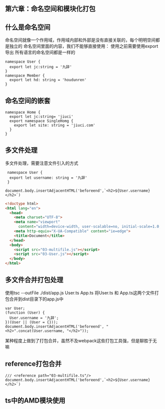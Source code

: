 ## 第六章：命名空间和模块化打包
## 什么是命名空间
 命名空间就像一个作用域，作用域内部和外部是没有直接关联的，每个明明空间都是独立的
命名空间里面的内容，我们不能够直接使用： 使用之前需要使用export导出
所有语言的命名空间都是一样的
```tsx
namespace User {
  export let jc:string = '九辞'
}
namespace Member {
  export let hd: string = 'houdunren'
}
```
## 命名空间的嵌套
```tsx
namespace Home {
  export let jc:string= 'jiuci'
  export namespace SingleHomg {
    export let site: string = 'jiuci.com'
  }
}

```
## 多文件处理
多文件处理，需要注意文件引入的方式
```tsx
 namespace User {
  export let username: string = '九辞'
 }

```
```tsx
document.body.insertAdjacentHTML('beforeend',`<h2>${User.username}</h2>`)

```
```html
<!doctype html>
<html lang="en">
  <head>
    <meta charset="UTF-8">
    <meta name="viewport"
      content="width=device-width, user-scalable=no, initial-scale=1.0, maximum-scale=1.0, minimum-scale=1.0">
    <meta http-equiv="X-UA-Compatible" content="ie=edge">
    <title>Document</title>
  </head>
  <body>
    <script src="03-multifile.js"></script>
    <script src="03-User.js"></script>
  </body>
</html>

```
## 多文件合并打包处理
使用tsc --outFile ./dist/app.js User.ts App.ts 
将User.ts 和 App.ts这两个文件打包合并到dist目录下的app.js中
```tsx
var User;
(function (User) {
  User.username = '九辞';
})(User || (User = {}));
document.body.insertAdjacentHTML('beforeend', "<h2>".concat(User.username, "</h2>"));
```
某种程度上做到了打包合并，虽然不及webpack这些打包工具强，但是聊胜于无嘛
## reference打包合并
```tsx
/// <reference path="03-multifile.ts"/>
document.body.insertAdjacentHTML('beforeend',`<h2>${User.username}</h2>`)

```
## ts中的AMD模块使用  
